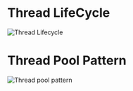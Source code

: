 
<h1>Thread LifeCycle</h1>
<img src="https://www.baeldung.com/wp-content/uploads/2018/02/Life_cycle_of_a_Thread_in_Java.jpg" alt="Thread Lifecycle"/>
<h1>Thread Pool Pattern</h1>
<img src="https://www.baeldung.com/wp-content/uploads/2016/08/2016-08-10_10-16-52-1024x572.png" alt="Thread pool pattern"/>
